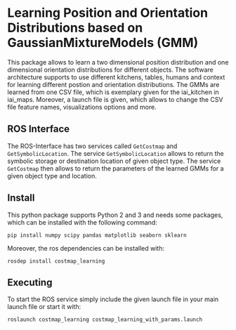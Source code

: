 # Learning Position and Orientation Distributions based on GaussianMixtureModels (GMM)

This package allows to learn a two dimensional position distribution and one dimensional orientation distributions
for different objects. The software architecture supports to use different kitchens, tables, humans and context
for learning different postion and orientation distributions. The GMMs are learned from one CSV file, which is 
exemplary given for the iai_kitchen in iai_maps. Moreover, a launch file is given, which allows to change the CSV
file feature names, visualizations options and more.

## ROS Interface

The ROS-Interface has two services called `GetCostmap` and `GetSymbolicLocation`. The service `GetSymbolicLocation`
allows to return the symbolic storage or destination location of given object type. The service `GetCostmap` then
allows to return the parameters of the learned GMMs for a given object type and location. 

## Install

This python package supports Python 2 and 3 and needs some packages, which can be installed with the following command:

```
pip install numpy scipy pandas matplotlib seaborn sklearn
```

Moreover, the ros dependencies can be installed with:

```
rosdep install costmap_learning
```

## Executing

To start the ROS service simply include the given launch file in your main launch file or start it with: 

```
roslaunch costmap_learning costmap_learning_with_params.launch 
```

